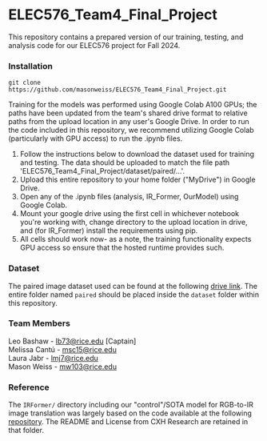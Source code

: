 # ELEC576_Team4_Final_Project
This repository contains a prepared version of our training, testing, and analysis code for our ELEC576 project for Fall 2024.

### Installation
```
git clone https://github.com/masonweiss/ELEC576_Team4_Final_Project.git
```
Training for the models was performed using Google Colab A100 GPUs; the paths have been updated from the team's shared drive format to relative paths from the upload location in any user's Google Drive. In order to run the code included in this repository, we recommend utilizing Google Colab (particularly with GPU access) to run the .ipynb files. 

1. Follow the instructions below to download the dataset used for training and testing. The data should be uploaded to match the file path 'ELEC576_Team4_Final_Project/dataset/paired/...'.
2. Upload this entire repository to your home folder ("MyDrive") in Google Drive.
3. Open any of the .ipynb files (analysis, IR_Former, OurModel) using Google Colab.
4. Mount your google drive using the first cell in whichever notebook you're working with, change directory to the upload location in drive, and (for IR_Former) install the requirements using pip.
5. All cells should work now- as a note, the training functionality expects GPU access so ensure that the hosted runtime provides such.

### Dataset
The paired image dataset used can be found at the following [drive link](https://drive.google.com/drive/folders/1YkoISC_PzTKZOuxMqLFBH506ZbSyTwzO?usp=drive_link). The entire folder named `paired` should be placed inside the `dataset` folder within this repository. 

### Team Members
Leo Bashaw - lb73@rice.edu [Captain] \
Melissa Cantú - msc15@rice.edu \
Laura Jabr - lmj7@rice.edu \
Mason Weiss - mw103@rice.edu


### Reference
The `IRFormer/` directory including our "control"/SOTA model for RGB-to-IR image translation was largely based on the code available at the following [repository](https://github.com/CXH-Research/IRFormer). The README and License from CXH Research are retained in that folder.

